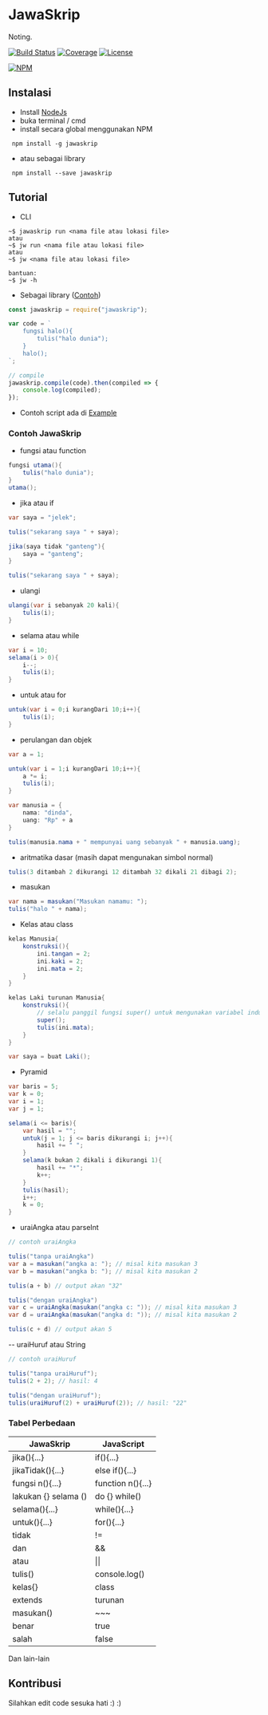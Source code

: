 # JawaSkrip
Noting.

[![Build Status](https://travis-ci.org/indmind/jawaskrip.svg?branch=master)](https://travis-ci.org/indmind/jawaskrip)
[![Coverage](https://codecov.io/gh/indmind/jawaskrip/branch/master/graph/badge.svg)](https://codecov.io/gh/indmind/jawaskrip)
[![License](https://img.shields.io/badge/License-MIT-blue.svg)](https://github.com/indmind/jawaskrip/blob/master/LICENSE)

[![NPM](https://nodei.co/npm/jawaskrip.png)](https://npmjs.org/package/jawaskrip)

## Instalasi

- Install [NodeJs](https://nodejs.org/en/)
- buka terminal / cmd
- install secara global menggunakan NPM

` npm install -g jawaskrip`

- atau sebagai library

` npm install --save jawaskrip`

## Tutorial

- CLI
```
~$ jawaskrip run <nama file atau lokasi file>
atau
~$ jw run <nama file atau lokasi file>
atau
~$ jw <nama file atau lokasi file>

bantuan:
~$ jw -h
```

- Sebagai library ([Contoh](https://runkit.com/indmind/contoh-penggunaan-library-jawaskrip))
```js
const jawaskrip = require("jawaskrip");

var code = `
    fungsi halo(){
        tulis("halo dunia");
    }
    halo();
`;

// compile
jawaskrip.compile(code).then(compiled => {
    console.log(compiled);
});

```

- Contoh script ada di [Example](https://github.com/Indmind/JawaSkrip/tree/master/example)

### Contoh JawaSkrip

- fungsi atau function
```cs
fungsi utama(){
    tulis("halo dunia");
}
utama();
```

- jika atau if
```cs
var saya = "jelek";

tulis("sekarang saya " + saya);

jika(saya tidak "ganteng"){
    saya = "ganteng";
}

tulis("sekarang saya " + saya);
```

- ulangi
```cs
ulangi(var i sebanyak 20 kali){
    tulis(i);
}
```

- selama atau while
```cs
var i = 10;
selama(i > 0){
    i--;
    tulis(i);
}
```

- untuk atau for
```cs
untuk(var i = 0;i kurangDari 10;i++){
    tulis(i);
}
```

- perulangan dan objek
```cs
var a = 1;

untuk(var i = 1;i kurangDari 10;i++){
    a *= i;
    tulis(i);
}

var manusia = {
    nama: "dinda",
    uang: "Rp" + a
}

tulis(manusia.nama + " mempunyai uang sebanyak " + manusia.uang);
```


- aritmatika dasar (masih dapat mengunakan simbol normal)
```cs
tulis(3 ditambah 2 dikurangi 12 ditambah 32 dikali 21 dibagi 2);
```

- masukan
```cs
var nama = masukan("Masukan namamu: ");
tulis("halo " + nama);
```

- Kelas atau class
```cs
kelas Manusia{
    konstruksi(){
        ini.tangan = 2;
        ini.kaki = 2;
        ini.mata = 2;
    }
}

kelas Laki turunan Manusia{
    konstruksi(){
        // selalu panggil fungsi super() untuk mengunakan variabel induk
        super();
        tulis(ini.mata);
    }
}

var saya = buat Laki();
```

- Pyramid
```cs
var baris = 5;
var k = 0;
var i = 1;
var j = 1;

selama(i <= baris){
    var hasil = "";
    untuk(j = 1; j <= baris dikurangi i; j++){
        hasil += " ";
    }
    selama(k bukan 2 dikali i dikurangi 1){
        hasil += "*";
        k++;
    }
    tulis(hasil);
    i++;
    k = 0;
}
```

- uraiAngka atau parseInt

```cs
// contoh uraiAngka

tulis("tanpa uraiAngka")
var a = masukan("angka a: "); // misal kita masukan 3
var b = masukan("angka b: "); // misal kita masukan 2

tulis(a + b) // output akan "32"

tulis("dengan uraiAngka")
var c = uraiAngka(masukan("angka c: ")); // misal kita masukan 3
var d = uraiAngka(masukan("angka d: ")); // misal kita masukan 2

tulis(c + d) // output akan 5

```

-- uraiHuruf atau String

```cs
// contoh uraiHuruf

tulis("tanpa uraiHuruf");
tulis(2 + 2); // hasil: 4

tulis("dengan uraiHuruf");
tulis(uraiHuruf(2) + uraiHuruf(2)); // hasil: "22"

```

### Tabel Perbedaan

| JawaSkrip           | JavaScript        |
|---------------------|-------------------|
| jika(){...}         | if(){...}         |
| jikaTidak(){...}    | else if(){...}    |
| fungsi n(){...}     | function n(){...} |
| lakukan {} selama ()| do {} while()     |  
| selama(){...}       | while(){...}      |
| untuk(){...}        | for(){...}        |
| tidak               | !=                |
| dan                 | &&                |
| atau                | &#124;&#124;      |
| tulis()             | console.log()     |
| kelas{}             | class             |
| extends             | turunan           |
| masukan()           | ~~~               |
| benar               | true              |
| salah               | false             |

Dan lain-lain

## Kontribusi
Silahkan edit code sesuka hati :) :)
